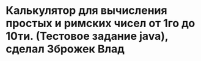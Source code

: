 # Калькулятор для вычисления простых и римских чисел от 1го до 10ти. (Тестовое задание java), сделал Зброжек Влад
